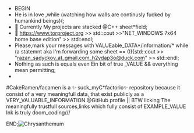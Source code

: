 - BEGIN
- He is in love ,while (watching how walls are continusly fucked by humankind beings){;
- 🌱 Currently My projects are stacked @C++ sheet*field;
- 💞️ https://www.torproject.org >> std::cout >>"NET_WINDOWS 7x64 home base edition" >> std::endl;
- Please,mark your messages with VALUEable_DATA*/information/* while (a statemnt aka I'm forwarding some sheet == 0){std::cout >> "razan_sadyckov_at_gmail.com_h2ydap3o@duck.com" >> std::endl;
- Nothing as such is equals even Ein bit of true _VALUE && everything mean permitting;
-
#CakeRamen/facamen is a ✨ suck_myC*factorio✨ repository because it consist of a very meaningfull data, that exist publicly as a VERY_VALUABLE_INFORMATION @GitHub profile || BTW licking The meaningfully trustfull sources,links which fully consist of EXAMPLE_VALUE Ink is truly doom_coding///

END;![Chrysanthemum](https://user-images.githubusercontent.com/53336557/198737219-071aea6b-d393-4c10-bbae-5939d5a2c9b5.jpg)

